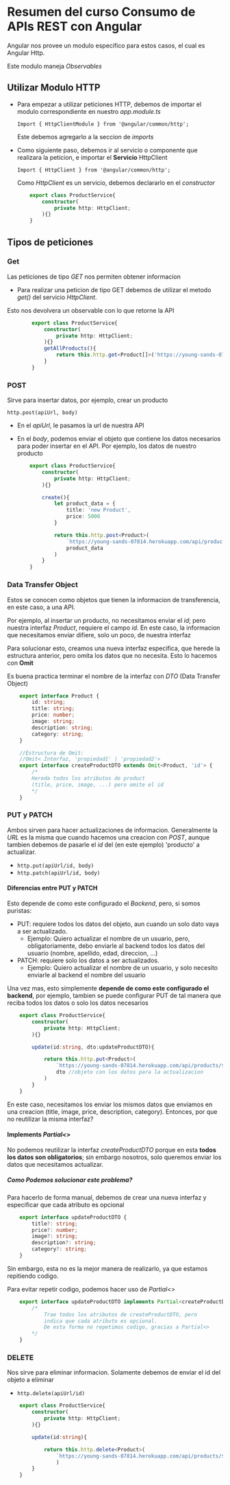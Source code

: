 

# Resumen del curso Consumo de APIs REST con Angular

Angular nos provee un modulo especifico para estos casos, el cual es Angular Http.

Este modulo maneja *Observables*

## Utilizar Modulo HTTP

* Para empezar a utilizar peticiones HTTP, debemos de importar el modulo correspondiente en nuestro *app.module.ts*

    `Import { HttpClientModule } from '@angular/common/http';`

    Este debemos agregarlo a la seccion de *imports*

* Como siguiente paso, debemos ir al servicio o componente que realizara la peticion, e importar el **Servicio** HttpClient

    `Import { HttpClient } from '@angular/common/http';`

    Como *HttpClient* es un servicio, debemos declararlo en el *constructor*

    ```TypeScript
        export class ProductService{
            constructor(
                private http: HttpClient;
            ){}
        }
    ```

## Tipos de peticiones

### Get

Las peticiones de tipo *GET* nos permiten obtener informacion

* Para realizar una peticion de tipo GET debemos de utilizar el metodo *get()* del servicio *HttpClient*.

Esto nos devolvera un observable con lo que retorne la API

```TypeScript
        export class ProductService{
            constructor(
                private http: HttpClient;
            ){}
            getAllProducts(){
                return this.http.get<Product[]>('https://young-sands-07814.herokuapp.com/api/products')
            }
        }
```

### POST

Sirve para insertar datos, por ejemplo, crear un producto

`http.post(apiUrl, body)`

* En el *apiUrl*, le pasamos la url de nuestra API
* En el *body*, podemos enviar el objeto que contiene los datos necesarios para poder insertar en el API. Por ejemplo, los datos de nuestro producto

    ```TypeScript
        export class ProductService{
            constructor(
                private http: HttpClient;
            ){}

            create(){
                let product_data = {
                    title: 'new Product',
                    price: 5000
                }

                return this.http.post<Product>(
                    `https://young-sands-07814.herokuapp.com/api/products`,
                    product_data
                )
            }
        }
    ```

### Data Transfer Object

Estos se conocen como objetos que tienen la informacion de transferencia, en este caso, a una API.

Por ejemplo, al insertar un producto, no necesitamos enviar el *id*; pero nuestra interfaz *Product*, requiere el campo *id*. En este caso, la informacion que necesitamos enviar difiere, solo un poco, de nuestra interfaz

Para solucionar esto, creamos una nueva interfaz especifica, que herede la estructura anterior, pero omita los datos que no necesita. Esto lo hacemos con **Omit**

Es buena practica terminar el nombre de la interfaz con *DTO* (Data Transfer Object)

```TypeScript
    export interface Product {
        id: string;
        title: string;
        price: number;
        image: string;
        description: string;
        category: string;
    }

    //Estructura de Omit:
    //Omit< Interfaz, 'propiedad1' | 'propiedad2'>
    export interface createProductDTO extends Omit<Product, 'id'> {
        /*
        Hereda todos los atributos de product
        (title, price, image, ...) pero omite el id
        */
    }
```

### PUT y PATCH

Ambos sirven para hacer actualizaciones de informacion.
Generalmente la *URL* es la misma que cuando hacemos una creacion con *POST*, aunque tambien debemos de pasarle el *id* del (en este ejemplo) 'producto' a actualizar. 
- `http.put(apiUrl/id, body)`
- `http.patch(apiUrl/id, body)`

#### Diferencias entre PUT y PATCH

Esto depende de como este configurado el *Backend*, pero, si somos puristas:
- PUT: requiere todos los datos del objeto, aun cuando un solo dato vaya a ser actualizado.
  - Ejemplo: Quiero actualizar el nombre de un usuario, pero, obligatoriamente, debo enviarle al backend todos los datos del usuario (nombre, apellido, edad, direccion, ...)
- PATCH: requiere solo los datos a ser actualizados.
  - Ejemplo: Quiero actualizar el nombre de un usuario, y solo necesito enviarle al backend   el nombre del usuario

Una vez mas, esto simplemente **depende de como este configurado el backend**, por ejemplo, tambien se puede configurar PUT de tal manera que reciba todos los datos o solo los datos necesarios

```TypeScript
    export class ProductService{
        constructor(
            private http: HttpClient;
        ){}

        update(id:string, dto:updateProductDTO){

            return this.http.put<Product>(
                `https://young-sands-07814.herokuapp.com/api/products/${id}`,
                dto //objeto con los datos para la actualizacion
            )
        }
    }
```

En este caso, necesitamos los enviar los mismos datos que enviamos en una creacion (title, image, price, description, category). Entonces, por que no reutilizar la misma interfaz?

#### Implements *Partial<>*

No podemos reutilizar la interfaz *createProductDTO* porque en esta **todos los datos son obligatorios**; sin embargo nosotros, solo queremos enviar los datos que necesitamos actualizar.

##### Como Podemos solucionar este problema?

Para hacerlo de forma manual, debemos de crear una nueva interfaz y especificar que cada atributo es opcional

```TypeScript
    export interface updateProductDTO {
        title?: string;
        price?: number;
        image?: string;
        description?: string;
        category?: string;
    }
```

Sin embargo, esta no es la mejor manera de realizarlo, ya que estamos repitiendo codigo. 

Para evitar repetir codigo, podemos hacer uso de *Partial<>*

```TypeScript
    export interface updateProductDTO implements Partial<createProductDTO>{
        /*
            Trae todos los atributos de createProductDTO, pero
            indica que cada atributo es opcional.
            De esta forma no repetimos codigo, gracias a Partial<>
        */
    }
```

### DELETE

Nos sirve para eliminar informacion. Solamente debemos de enviar el id del objeto a eliminar

- `http.delete(apiUrl/id)`

```TypeScript
    export class ProductService{
        constructor(
            private http: HttpClient;
        ){}

        update(id:string){

            return this.http.delete<Product>(
                `https://young-sands-07814.herokuapp.com/api/products/${id}`
                )
        }
    }
```
